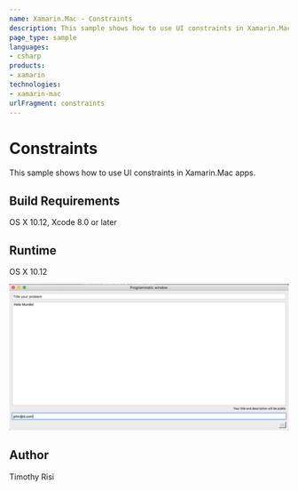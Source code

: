```yaml
---
name: Xamarin.Mac - Constraints
description: This sample shows how to use UI constraints in Xamarin.Mac apps. Build Requirements OS X 10.12, Xcode 8.0 or later Runtime OS X 10.12
page_type: sample
languages:
- csharp
products:
- xamarin
technologies:
- xamarin-mac
urlFragment: constraints
---
```

# Constraints

This sample shows how to use UI constraints in Xamarin.Mac apps.


## Build Requirements

OS X 10.12, Xcode 8.0 or later

## Runtime
OS X 10.12


![Constraints application screenshot](Screenshots/1.png "Constraints application screenshot")

## Author

Timothy Risi
